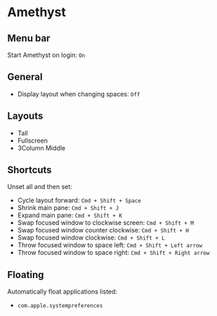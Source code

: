 # Amethyst

## Menu bar

Start Amethyst on login: `On`

## General

- Display layout when changing spaces: `Off`

## Layouts

- Tall
- Fullscreen
- 3Column Middle

## Shortcuts

Unset all and then set:

- Cycle layout forward: `Cmd + Shift + Space`
- Shrink main pane: `Cmd + Shift + J`
- Expand main pane: `Cmd + Shift + K`
- Swap focused window to clockwise screen: `Cmd + Shift + M`
- Swap focused window counter clockwise: `Cmd + Shift + H`
- Swap focused window clockwise: `Cmd + Shift + L`
- Throw focused window to space left: `Cmd + Shift + Left arrow`
- Throw focused window to space right: `Cmd + Shift + Right arrow`

## Floating

Automatically float applications listed:

- `com.apple.systempreferences`
